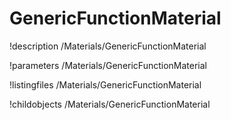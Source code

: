 <!-- MOOSE Documentation Stub: Remove this when content is added. -->

# GenericFunctionMaterial
!description /Materials/GenericFunctionMaterial

!parameters /Materials/GenericFunctionMaterial

!listingfiles /Materials/GenericFunctionMaterial

!childobjects /Materials/GenericFunctionMaterial
